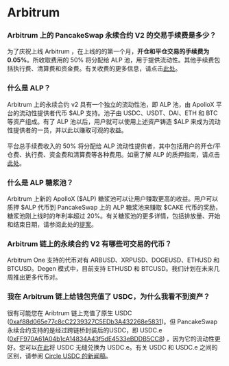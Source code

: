 # Arbitrum

### &#x20;Arbitrum 上的 PancakeSwap 永续合约 V2 的交易手续费是多少？&#x20;

为了庆祝上线 Arbitrum ，在上线的的第一个月，**开仓和平仓交易的手续费为 0.05%**。所收取费用的 50% 将分配给 ALP 池，用于提供流动性。其他手续费包括执行费、清算费和资金费。有关收费的更多信息，请点击[此处](https://blog.pancakeswap.finance/articles/pancake-swap-v2-1)。

### 什么是 ALP？&#x20;

Arbitrum 上的永续合约 v2 具有一个独立的流动性池，即 ALP 池，由 ApolloX 平台的流动性提供者代币 $ALP 支持。池子由 USDC、USDT、DAI、ETH 和 BTC 等资产组成。有了 ALP 池以后，用户就可以使用上述资产铸造 $ALP 来成为流动性提供者的一员，并以此以赚取可观的收益。\
\
平台总手续费收入的 50% 将分配给 ALP 流动性提供者，其中包括用户的开仓/平仓费、执行费、资金费和清算费等各种费用。如需了解 ALP 的质押指南，请点击[此处](https://app.gitbook.com/s/-MHREX7DHcljbY5IkjgJ-1972196547/products/perpetual-trading/perpetual-trading-v2/perpetual-trading-faq/arbitrum/alp-syrup-pool-arbitrum)。

### 什么是 ALP 糖浆池？&#x20;

Arbitrum 上新的 ApolloX ($ALP) 糖浆池可以让用户赚取更高的收益。用户可以质押 $ALP 代币到 PancakeSwap 上的 ALP 糖浆池来赚取 $CAKE 代币的奖励，糖浆池刚上线时的年利率超过 20%。有关糖浆池的更多详情，包括排放量、开始和结束日期，请参阅此处的[提案](https://pancakeswap.finance/voting/proposal/0x52455da15b4f1ff4d324c1e7645163d6b78b2221a98a4782bff16b27de409ce9)。

### Arbitrum 链上的永续合约 V2 有哪些可交易的代币？&#x20;

Arbitrum One 支持的代币对有 ARBUSD、XRPUSD、DOGEUSD、ETHUSD 和 BTCUSD。Degen 模式中，目前支持 ETHUSD 和 BTCUSD。我们计划在未来几周推出更多代币对。

### 我在 Arbitrum 链上给钱包充值了 USDC，为什么我看不到资产？&#x20;

很有可能您在 Aribtrum 链上充值了原生 USDC ([0xaf88d065e77c8cC2239327C5EDb3A432268e5831](https://arbiscan.io/token/0xaf88d065e77c8cC2239327C5EDb3A432268e5831))。但 PancakeSwap 永续合约支持的是经过跨链桥封装后的USDC，即 USDC.e  ([0xFF970A61A04b1cA14834A43f5dE4533eBDDB5CC8](https://arbiscan.io/token/0xff970a61a04b1ca14834a43f5de4533ebddb5cc8)) ，因为它的流动性更好。您可以[在此](https://pancakeswap.finance/swap?chain=arb\&outputCurrency=0xFF970A61A04b1cA14834A43f5dE4533eBDDB5CC8\&inputCurrency=0xaf88d065e77c8cC2239327C5EDb3A432268e5831)将 USDC 无缝兑换为 USDC.e。有关 USDC 和 USDC.e 之间的区别，请参阅 [Circle USDC 的新闻稿](https://www.circle.com/blog/arbitrum-usdc-now-available)。




